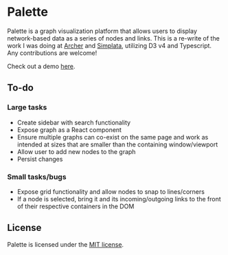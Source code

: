 # Palette
Palette is a graph visualization platform that allows users to display network-based data as a series of nodes and links. This is a re-write of the work I was doing at [Archer](https://archerimpact.com/) and [Simplata](https://www.simplata.io/), utilizing D3 v4 and Typescript. Any contributions are welcome!

Check out a demo [here](https://akshath.me/palette/).

## To-do
### Large tasks
- Create sidebar with search functionality
- Expose graph as a React component
- Ensure multiple graphs can co-exist on the same page and work as intended at sizes that are smaller than the containing window/viewport
- Allow user to add new nodes to the graph
- Persist changes

### Small tasks/bugs
- Expose grid functionality and allow nodes to snap to lines/corners
- If a node is selected, bring it and its incoming/outgoing links to the front of their respective containers in the DOM

## License
Palette is licensed under the [MIT license](https://opensource.org/licenses/MIT).
